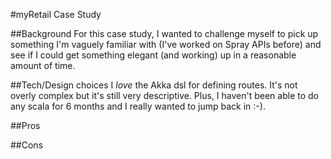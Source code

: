 #myRetail Case Study

##Background
For this case study, I wanted to challenge myself to pick up something I'm vaguely familiar with (I've worked on Spray APIs before) and see if I could get something elegant (and working) up in a reasonable amount of time.

##Tech/Design choices
I *love* the Akka dsl for defining routes.  It's not overly complex but it's still very descriptive.  Plus, I haven't been able to do any scala for 6 months and I really wanted to jump back in :-).


##Pros


##Cons

